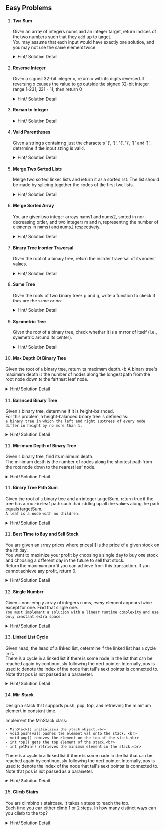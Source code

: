 ## Easy Problems

1. #### Two Sum
   Given an array of integers nums and an integer target, return indices of the two numbers such that they add up to target.<br>
   You may assume that each input would have exactly one solution, and you may not use the same element twice.

   <details>
   <summary> Hint/ Solution Detail </summary>

   Hint: Process each, put it in a map with index, check for target-value is present return else empty <br>
   Refer: https://leetcode.com/problems/two-sum <br>
   Solution: [Answer](../src/com/algorhythm/easy/list/TwoSum.java)
   </details>

2. #### Reverse Integer
   Given a signed 32-bit integer x, return x with its digits reversed. If reversing x causes the value to go outside the signed 32-bit integer range [-231, 231 - 1], then return 0
 
   <details>
   <summary> Hint/ Solution Detail </summary>

    https://leetcode.com/problems/reverse-integer/ <br>
   [Solution](../src/com/algorhythm/easy/number/ReverseInteger.java)
   </details>

3. #### Roman to Integer

   <details>
   <summary> Hint/ Solution Detail </summary>

   https://leetcode.com/problems/roman-to-integer/ <br>
   [Solution](../src/com/algorhythm/easy/number/RomanToInteger.java)
   </details>

4. #### Valid Parentheses
   Given a string s containing just the characters '(', ')', '{', '}', '\[' and '\]', determine if the input string is valid.
   
   <details>
   <summary> Hint/ Solution Detail </summary>

   Refer: https://leetcode.com/problems/valid-parentheses/ <br>
   [Solution](../src/com/algorhythm/easy/stack/ValidParenthesis.java)
   </details>

5. #### Merge Two Sorted Lists
   Merge two sorted linked lists and return it as a sorted list. The list should be made by splicing together the nodes of the first two lists.
   
   <details>
   <summary> Hint/ Solution Detail </summary>
   
   Refer: https://leetcode.com/problems/merge-two-sorted-lists/ <br>
   Solution: [Answer](../src/com/algorhythm/easy/list/MergeTwoSortedLists.java)
   </details>

6. #### Merge Sorted Array
   You are given two integer arrays nums1 and nums2, sorted in non-decreasing order, and two integers m and n, representing the number of elements in nums1 and nums2 respectively.<br>

   <details>
   <summary> Hint/ Solution Detail </summary>

   Refer: https://leetcode.com/problems/merge-sorted-array/ <br>
   [Solution](../src/com/algorhythm/easy/list/MergeSortedArray.java)
   </details>

7. #### Binary Tree Inorder Traversal
   Given the root of a binary tree, return the inorder traversal of its nodes' values. <br>

   <details>
   <summary> Hint/ Solution Detail </summary>

   Refer: https://leetcode.com/problems/binary-tree-inorder-traversal/ <br>
   [Solution](../src/com/algorhythm/easy/tree/BinaryTreeInorderTraversal.java)
   </details>

8. #### Same Tree
   Given the roots of two binary trees p and q, write a function to check if they are the same or not. <br>

   <details>
   <summary> Hint/ Solution Detail </summary>

   Refer: https://leetcode.com/problems/same-tree/ <br>
   [Solution](../src/com/algorhythm/easy/tree/SameTree.java)
   </details>

9. #### Symmetric Tree
   Given the root of a binary tree, check whether it is a mirror of itself (i.e., symmetric around its center). <br>

   <details>
   <summary> Hint/ Solution Detail </summary>

   Refer: https://leetcode.com/problems/symmetric-tree/ <br>
   [Solution](../src/com/algorhythm/easy/tree/SymmetricTree.java)
   </details>

10. #### Max Depth Of Binary Tree
   Given the root of a binary tree, return its maximum depth.<b
   A binary tree's maximum depth is the number of nodes along the longest path from the root node down to the farthest leaf node.

   <details>
   <summary> Hint/ Solution Detail </summary>
   
   Refer: https://leetcode.com/problems/maximum-depth-of-binary-tree/ <br>
   [Solution](../src/com/algorhythm/easy/tree/MaxDepthBinaryTree.java)
   </details>   

11. #### Balanced Binary Tree
   Given a binary tree, determine if it is height-balanced.<br>
   For this problem, a height-balanced binary tree is defined as:<br>
   `a binary tree in which the left and right subtrees of every node differ in height by no more than 1.`
   
   <details>
   <summary> Hint/ Solution Detail </summary>

   Refer: https://leetcode.com/problems/balanced-binary-tree/ <br>
   [Solution](../src/com/algorhythm/easy/tree/BalancedBinaryTree.java)
   </details>   

11. #### Minimum Depth of Binary Tree
   Given a binary tree, find its minimum depth.<br>
   The minimum depth is the number of nodes along the shortest path from the root node down to the nearest leaf node.<br>
   <details>
   <summary> Hint/ Solution Detail </summary>
   
   Refer: https://leetcode.com/problems/minimum-depth-of-binary-tree/ <br>
   [Solution](../src/com/algorhythm/easy/tree/MinDepthOfBinaryTree.java)
   </details>   

11. #### Binary Tree Path Sum
   Given the root of a binary tree and an integer targetSum, return true if the tree has a root-to-leaf path such that adding up all the values along the path equals targetSum.<br>
   `A leaf is a node with no children.`

   <details>
   <summary> Hint/ Solution Detail </summary>
   
   Refer: https://leetcode.com/problems/path-sum/ <br>
   [Solution](../src/com/algorhythm/easy/tree/PathSum.java)
   </details>   

11. #### Best Time to Buy and Sell Stock
   You are given an array prices where prices[i] is the price of a given stock on the ith day.<br>
   You want to maximize your profit by choosing a single day to buy one stock and choosing a different day in the future to sell that stock.<br>
   Return the maximum profit you can achieve from this transaction. If you cannot achieve any profit, return 0.
   
   <details>
   <summary> Hint/ Solution Detail </summary>
   
   Refer: https://leetcode.com/problems/best-time-to-buy-and-sell-stock/ <br>
   [Solution](../src/com/algorhythm/easy/array/BestTimeToBuyAndSellStock.java)
   </details>   

12. #### Single Number
   Given a non-empty array of integers nums, every element appears twice except for one. Find that single one.<br>
   `You must implement a solution with a linear runtime complexity and use only constant extra space.`

   <details>
   <summary> Hint/ Solution Detail </summary>
   
   Refer: https://leetcode.com/problems/best-time-to-buy-and-sell-stock/ <br>
   [Solution](../src/com/algorhythm/easy/array/BestTimeToBuyAndSellStock.java)
   </details>   

13. #### Linked List Cycle
   Given head, the head of a linked list, determine if the linked list has a cycle in it.<br>
   There is a cycle in a linked list if there is some node in the list that can be reached again by continuously following the next pointer. Internally, pos is used to denote the index of the node that tail's next pointer is connected to. Note that pos is not passed as a parameter.<br>

   <details>
   <summary> Hint/ Solution Detail </summary>
   
   Refer: https://leetcode.com/problems/linked-list-cycle/ <br>
   [Solution](../src/com/algorhythm/easy/list/LinkedListCycle.java)
   </details>   

14. #### Min Stack
   Design a stack that supports push, pop, top, and retrieving the minimum element in constant time.
   
   Implement the MinStack class:
   ```
   - MinStack() initializes the stack object.<br>
   - void push(val) pushes the element val onto the stack. <br>
   - void pop() removes the element on the top of the stack.<br>
   - int top() gets the top element of the stack.<br>
   - int getMin() retrieves the minimum element in the stack.<br>
   ```

   There is a cycle in a linked list if there is some node in the list that can be reached again by continuously following the next pointer. Internally, pos is used to denote the index of the node that tail's next pointer is connected to. Note that pos is not passed as a parameter.<br>
   
   <details>
   <summary> Hint/ Solution Detail </summary>
   
   Refer: https://leetcode.com/problems/min-stack/ <br>
   [Solution](../src/com/algorhythm/easy/list/MinStack.java)
   </details>   

15. #### Climb Stairs
   You are climbing a staircase. It takes n steps to reach the top.
   <br>
   Each time you can either climb 1 or 2 steps. In how many distinct ways can you climb to the top?
   <details>
   <summary> Hint/ Solution Detail </summary>
   
   Refer: https://leetcode.com/problems/climbing-stairs/ <br>
   [Solution](../src/com/algorhythm/dp/ClimbStairs.java)
   </details>   
   